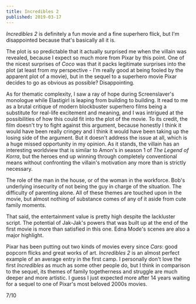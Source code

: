 ```yaml
---
title: Incredibles 2
published: 2019-03-17
---
```


_Incredibles 2_ is definitely a fun movie and a fine superhero flick, but I'm disappointed because that's basically all it is.

The plot is so predictable that it actually surprised me when the villain was revealed, because I expect so much more from Pixar by this point. One of the nicest surprises of _Coco_ was that it packs legitimate surprises into the plot (at least from my perspective - I'm really good at being fooled by the apparent plot of a movie), but in the sequel to a superhero movie Pixar decides to go as obvious as possible? Disappointing.

As for thematic complexity, I saw a ray of hope during Screenslaver's monologue while Elastigirl is leaping from building to building. It read to me as a brutal critique of modern blockbuster superhero films being a substitute for real-life excitement and meaning, and I was intrigued at the possibilities of how this could fit into the plot of the movie. To its credit, the film doesn't try to fight against this argument, because honestly I think it would have been really cringey and I think it would have been taking up the losing side of the argument. But it doesn't address the issue at all, which is a huge missed opportunity in my opinion. As it stands, the villain has an interesting worldview that is similar to Amon's in season 1 of _The Legend of Korra_, but the heroes end up winning through completely conventional means without confronting the villain's motivation any more than is strictly necessary.

The role of the man in the house, or of the woman in the workforce. Bob's underlying insecurity of not being the guy in charge of the situation. The difficulty of parenting alone. All of these themes are touched upon in the movie, but almost nothing of substance comes of any of it aside from cute family moments.

That said, the entertainment value is pretty high despite the lackluster script. The potential of Jak-Jak's powers that was built up at the end of the first movie is more than satisfied in this one. Edna Mode's scenes are also a major highlight.

Pixar has been putting out two kinds of movies every since _Cars_: good popcorn flicks and great works of art. _Incredibles 2_ is an almost perfect example of an average entry in the first camp. I personally don't love the first _Incredibles_ as much as some other people do, but I think in comparison to the sequel, its themes of family togetherness and struggle are much deeper and more artistic. I guess I just expected more after 14 years waiting for a sequel to one of Pixar's most beloved 2000s movies.

7/10
